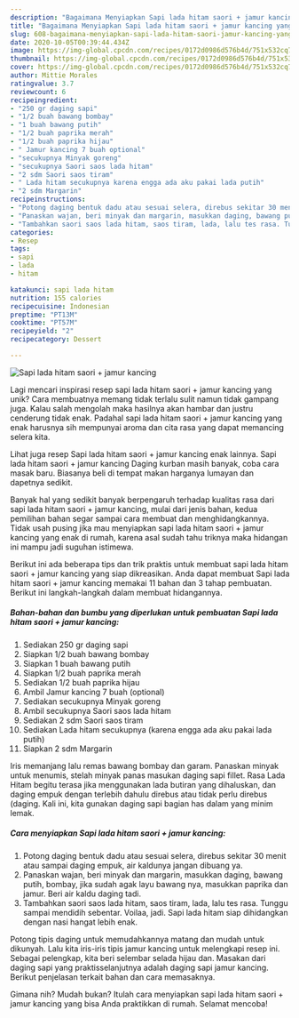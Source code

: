 ```yaml
---
description: "Bagaimana Menyiapkan Sapi lada hitam saori + jamur kancing yang Bikin Ngiler"
title: "Bagaimana Menyiapkan Sapi lada hitam saori + jamur kancing yang Bikin Ngiler"
slug: 608-bagaimana-menyiapkan-sapi-lada-hitam-saori-jamur-kancing-yang-bikin-ngiler
date: 2020-10-05T00:39:44.434Z
image: https://img-global.cpcdn.com/recipes/0172d0986d576b4d/751x532cq70/sapi-lada-hitam-saori-jamur-kancing-foto-resep-utama.jpg
thumbnail: https://img-global.cpcdn.com/recipes/0172d0986d576b4d/751x532cq70/sapi-lada-hitam-saori-jamur-kancing-foto-resep-utama.jpg
cover: https://img-global.cpcdn.com/recipes/0172d0986d576b4d/751x532cq70/sapi-lada-hitam-saori-jamur-kancing-foto-resep-utama.jpg
author: Mittie Morales
ratingvalue: 3.7
reviewcount: 6
recipeingredient:
- "250 gr daging sapi"
- "1/2 buah bawang bombay"
- "1 buah bawang putih"
- "1/2 buah paprika merah"
- "1/2 buah paprika hijau"
- " Jamur kancing 7 buah optional"
- "secukupnya Minyak goreng"
- "secukupnya Saori saos lada hitam"
- "2 sdm Saori saos tiram"
- " Lada hitam secukupnya karena engga ada aku pakai lada putih"
- "2 sdm Margarin"
recipeinstructions:
- "Potong daging bentuk dadu atau sesuai selera, direbus sekitar 30 menit atau sampai daging empuk, air kaldunya jangan dibuang ya."
- "Panaskan wajan, beri minyak dan margarin, masukkan daging, bawang putih, bombay, jika sudah agak layu bawang nya, masukkan paprika dan jamur. Beri air kaldu daging tadi."
- "Tambahkan saori saos lada hitam, saos tiram, lada, lalu tes rasa. Tunggu sampai mendidih sebentar. Voilaa, jadi. Sapi lada hitam siap dihidangkan dengan nasi hangat lebih enak."
categories:
- Resep
tags:
- sapi
- lada
- hitam

katakunci: sapi lada hitam 
nutrition: 155 calories
recipecuisine: Indonesian
preptime: "PT13M"
cooktime: "PT57M"
recipeyield: "2"
recipecategory: Dessert

---
```



![Sapi lada hitam saori + jamur kancing](https://img-global.cpcdn.com/recipes/0172d0986d576b4d/751x532cq70/sapi-lada-hitam-saori-jamur-kancing-foto-resep-utama.jpg)

Lagi mencari inspirasi resep sapi lada hitam saori + jamur kancing yang unik? Cara membuatnya memang tidak terlalu sulit namun tidak gampang juga. Kalau salah mengolah maka hasilnya akan hambar dan justru cenderung tidak enak. Padahal sapi lada hitam saori + jamur kancing yang enak harusnya sih mempunyai aroma dan cita rasa yang dapat memancing selera kita.

Lihat juga resep Sapi lada hitam saori + jamur kancing enak lainnya. Sapi lada hitam saori + jamur kancing Daging kurban masih banyak, coba cara masak baru. Biasanya beli di tempat makan harganya lumayan dan dapetnya sedikit.

Banyak hal yang sedikit banyak berpengaruh terhadap kualitas rasa dari sapi lada hitam saori + jamur kancing, mulai dari jenis bahan, kedua pemilihan bahan segar sampai cara membuat dan menghidangkannya. Tidak usah pusing jika mau menyiapkan sapi lada hitam saori + jamur kancing yang enak di rumah, karena asal sudah tahu triknya maka hidangan ini mampu jadi suguhan istimewa.


Berikut ini ada beberapa tips dan trik praktis untuk membuat sapi lada hitam saori + jamur kancing yang siap dikreasikan. Anda dapat membuat Sapi lada hitam saori + jamur kancing memakai 11 bahan dan 3 tahap pembuatan. Berikut ini langkah-langkah dalam membuat hidangannya.

<!--inarticleads1-->

##### Bahan-bahan dan bumbu yang diperlukan untuk pembuatan Sapi lada hitam saori + jamur kancing:

1. Sediakan 250 gr daging sapi
1. Siapkan 1/2 buah bawang bombay
1. Siapkan 1 buah bawang putih
1. Siapkan 1/2 buah paprika merah
1. Sediakan 1/2 buah paprika hijau
1. Ambil  Jamur kancing 7 buah (optional)
1. Sediakan secukupnya Minyak goreng
1. Ambil secukupnya Saori saos lada hitam
1. Sediakan 2 sdm Saori saos tiram
1. Sediakan  Lada hitam secukupnya (karena engga ada aku pakai lada putih)
1. Siapkan 2 sdm Margarin


Iris memanjang lalu remas bawang bombay dan garam. Panaskan minyak untuk menumis, stelah minyak panas masukan daging sapi fillet. Rasa Lada Hitam begitu terasa jika menggunakan lada butiran yang dihaluskan, dan daging empuk dengan terlebih dahulu direbus atau tidak perlu direbus (daging. Kali ini, kita gunakan daging sapi bagian has dalam yang minim lemak. 

<!--inarticleads2-->

##### Cara menyiapkan Sapi lada hitam saori + jamur kancing:

1. Potong daging bentuk dadu atau sesuai selera, direbus sekitar 30 menit atau sampai daging empuk, air kaldunya jangan dibuang ya.
1. Panaskan wajan, beri minyak dan margarin, masukkan daging, bawang putih, bombay, jika sudah agak layu bawang nya, masukkan paprika dan jamur. Beri air kaldu daging tadi.
1. Tambahkan saori saos lada hitam, saos tiram, lada, lalu tes rasa. Tunggu sampai mendidih sebentar. Voilaa, jadi. Sapi lada hitam siap dihidangkan dengan nasi hangat lebih enak.


Potong tipis daging untuk memudahkannya matang dan mudah untuk dikunyah. Lalu kita iris-iris tipis jamur kancing untuk melengkapi resep ini. Sebagai pelengkap, kita beri selembar selada hijau dan. Masakan dari daging sapi yang praktisselanjutnya adalah daging sapi jamur kancing. Berikut penjelasan terkait bahan dan cara memasaknya. 

Gimana nih? Mudah bukan? Itulah cara menyiapkan sapi lada hitam saori + jamur kancing yang bisa Anda praktikkan di rumah. Selamat mencoba!
